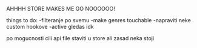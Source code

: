 AHHHH STORE MAKES ME GO NOOOOOO!

things to do:
-filteranje po svemu
-make genres touchable
-napraviti neke custom hookove
-active gledas idk

po mogucnosti cili api file staviti u store ali zasad neka stoji
